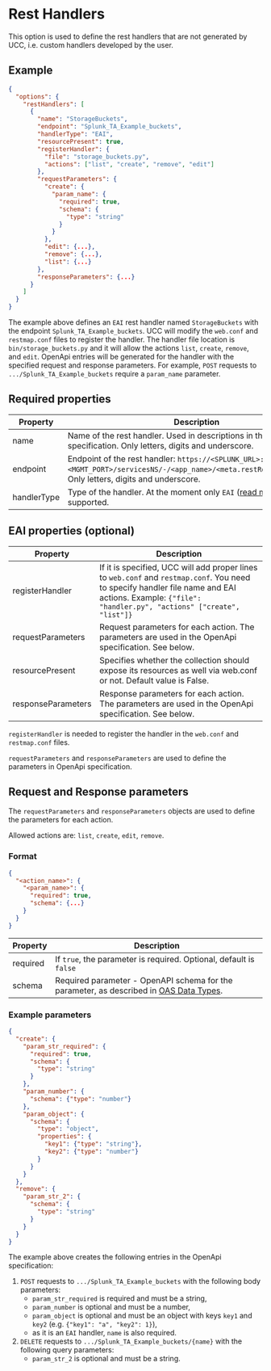 # Rest Handlers

This option is used to define the rest handlers that are not generated by UCC, i.e.
custom handlers developed by the user.

## Example

```json
{
  "options": {
    "restHandlers": [
      {
        "name": "StorageBuckets",
        "endpoint": "Splunk_TA_Example_buckets",
        "handlerType": "EAI",
        "resourcePresent": true,
        "registerHandler": {
          "file": "storage_buckets.py",
          "actions": ["list", "create", "remove", "edit"]
        },
        "requestParameters": {
          "create": {
            "param_name": {
              "required": true,
              "schema": {
                "type": "string"
              }
            }
          },
          "edit": {...},
          "remove": {...},
          "list": {...}
        },
        "responseParameters": {...}
      }
    ]
  }
}
```

The example above defines an `EAI` rest handler named `StorageBuckets` with the endpoint `Splunk_TA_Example_buckets`.
UCC will modify the `web.conf` and `restmap.conf` files to register the handler. The handler file location is
`bin/storage_buckets.py` and it will allow the actions `list`, `create`, `remove`, and `edit`.
OpenApi entries will be generated for the handler with the specified request and response parameters. For example,
`POST` requests to `.../Splunk_TA_Example_buckets` require a `param_name` parameter.

## Required properties

| Property    | Description                                                                                                                                                   |
|-------------|---------------------------------------------------------------------------------------------------------------------------------------------------------------|
| name        | Name of the rest handler. Used in descriptions in the OpenApi specification. Only letters, digits and underscore.                                             |
| endpoint    | Endpoint of the rest handler: `https://<SPLUNK_URL>:<MGMT_PORT>/servicesNS/-/<app_name>/<meta.restRoot>/<ENDPOINT>`. Only letters, digits and underscore.               |
| handlerType | Type of the handler. At the moment only `EAI` ([read more](https://dev.splunk.com/enterprise/docs/devtools/customrestendpoints/customresteai/)) is supported. |

## EAI properties (optional)

| Property           | Description                                                                                                                                                                                            |
|--------------------|--------------------------------------------------------------------------------------------------------------------------------------------------------------------------------------------------------|
| registerHandler    | If it is specified, UCC will add proper lines to `web.conf` and `restmap.conf`. You need to specify handler file name and EAI actions. Example: `{"file": "handler.py", "actions" ["create", "list"]}` |
| requestParameters  | Request parameters for each action. The parameters are used in the OpenApi specification. See below.                                                                                                   |
| resourcePresent | Specifies whether the collection should expose its resources as well via web.conf or not. Default value is False.|
| responseParameters | Response parameters for each action. The parameters are used in the OpenApi specification. See below.                                                                                                  |

`registerHandler` is needed to register the handler in the `web.conf` and `restmap.conf` files.

`requestParameters` and `responseParameters` are used to define the parameters in OpenApi specification.

## Request and Response parameters

The `requestParameters` and `responseParameters` objects are used to define the parameters for each action.

Allowed actions are: `list`, `create`, `edit`, `remove`.

### Format

```json
{
  "<action_name>": {
    "<param_name>": {
      "required": true,
      "schema": {...}
    }
  }
}
```

| Property  | Description                                                                                                                                                  |
|-----------|--------------------------------------------------------------------------------------------------------------------------------------------------------------|
| required  | If `true`, the parameter is required. Optional, default is `false`                                                                                           |
| schema    | Required parameter - OpenAPI schema for the parameter, as described in [OAS Data Types](https://swagger.io/docs/specification/v3_0/data-models/data-types/). |

### Example parameters

```json
{
  "create": {
    "param_str_required": {
      "required": true,
      "schema": {
        "type": "string"
      }
    },
    "param_number": {
      "schema": {"type": "number"}
    },
    "param_object": {
      "schema": {
        "type": "object",
        "properties": {
          "key1": {"type": "string"},
          "key2": {"type": "number"}
        }
      }
    }
  },
  "remove": {
    "param_str_2": {
      "schema": {
        "type": "string"
      }
    }
  }
}
```

The example above creates the following entries in the OpenApi specification:

1. `POST` requests to `.../Splunk_TA_Example_buckets` with the following body parameters:
   - `param_str_required` is required and must be a string,
   - `param_number` is optional and must be a number,
   - `param_object` is optional and must be an object with keys `key1` and `key2` (e.g. `{"key1": "a", "key2": 1}`),
   - as it is an `EAI` handler, `name` is also required.
1. `DELETE` requests to `.../Splunk_TA_Example_buckets/{name}` with the following query parameters:
   - `param_str_2` is optional and must be a string.
